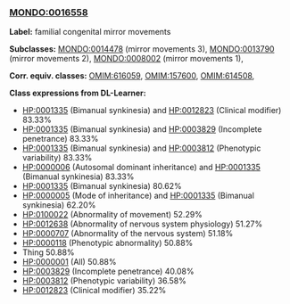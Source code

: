 
### [MONDO:0016558](http://purl.obolibrary.org/obo/MONDO_0016558)
**Label:** familial congenital mirror movements

**Subclasses:** [MONDO:0014478](http://purl.obolibrary.org/obo/MONDO_0014478) (mirror movements 3), [MONDO:0013790](http://purl.obolibrary.org/obo/MONDO_0013790) (mirror movements 2), [MONDO:0008002](http://purl.obolibrary.org/obo/MONDO_0008002) (mirror movements 1), 

**Corr. equiv. classes:** [OMIM:616059](http://purl.obolibrary.org/obo/OMIM_616059), [OMIM:157600](http://purl.obolibrary.org/obo/OMIM_157600), [OMIM:614508](http://purl.obolibrary.org/obo/OMIM_614508), 

**Class expressions from DL-Learner:**

- [HP:0001335](http://purl.obolibrary.org/obo/HP_0001335) (Bimanual synkinesia) and [HP:0012823](http://purl.obolibrary.org/obo/HP_0012823) (Clinical modifier) 83.33%
- [HP:0001335](http://purl.obolibrary.org/obo/HP_0001335) (Bimanual synkinesia) and [HP:0003829](http://purl.obolibrary.org/obo/HP_0003829) (Incomplete penetrance) 83.33%
- [HP:0001335](http://purl.obolibrary.org/obo/HP_0001335) (Bimanual synkinesia) and [HP:0003812](http://purl.obolibrary.org/obo/HP_0003812) (Phenotypic variability) 83.33%
- [HP:0000006](http://purl.obolibrary.org/obo/HP_0000006) (Autosomal dominant inheritance) and [HP:0001335](http://purl.obolibrary.org/obo/HP_0001335) (Bimanual synkinesia) 83.33%
- [HP:0001335](http://purl.obolibrary.org/obo/HP_0001335) (Bimanual synkinesia) 80.62%
- [HP:0000005](http://purl.obolibrary.org/obo/HP_0000005) (Mode of inheritance) and [HP:0001335](http://purl.obolibrary.org/obo/HP_0001335) (Bimanual synkinesia) 62.20%
- [HP:0100022](http://purl.obolibrary.org/obo/HP_0100022) (Abnormality of movement) 52.29%
- [HP:0012638](http://purl.obolibrary.org/obo/HP_0012638) (Abnormality of nervous system physiology) 51.27%
- [HP:0000707](http://purl.obolibrary.org/obo/HP_0000707) (Abnormality of the nervous system) 51.18%
- [HP:0000118](http://purl.obolibrary.org/obo/HP_0000118) (Phenotypic abnormality) 50.88%
- Thing 50.88%
- [HP:0000001](http://purl.obolibrary.org/obo/HP_0000001) (All) 50.88%
- [HP:0003829](http://purl.obolibrary.org/obo/HP_0003829) (Incomplete penetrance) 40.08%
- [HP:0003812](http://purl.obolibrary.org/obo/HP_0003812) (Phenotypic variability) 36.58%
- [HP:0012823](http://purl.obolibrary.org/obo/HP_0012823) (Clinical modifier) 35.22%



